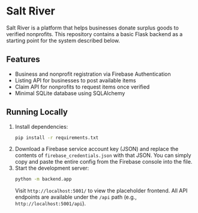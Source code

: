 # Salt River

Salt River is a platform that helps businesses donate surplus goods to verified nonprofits. This repository contains a basic Flask backend as a starting point for the system described below.

## Features
* Business and nonprofit registration via Firebase Authentication
* Listing API for businesses to post available items
* Claim API for nonprofits to request items once verified
* Minimal SQLite database using SQLAlchemy

## Running Locally
1. Install dependencies:
   ```bash
   pip install -r requirements.txt
   ```
2. Download a Firebase service account key (JSON) and replace the contents of
   `firebase_credentials.json` with that JSON. You can simply copy and paste the
   entire config from the Firebase console into the file.
3. Start the development server:
   ```bash
   python -m backend.app
   ```
   Visit `http://localhost:5001/` to view the placeholder frontend. All API
   endpoints are available under the `/api` path (e.g., `http://localhost:5001/api`).
